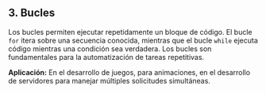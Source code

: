 ## 3. Bucles

Los bucles permiten ejecutar repetidamente un bloque de código. El bucle `for` itera sobre una secuencia conocida, mientras que el bucle `while` ejecuta código mientras una condición sea verdadera. Los bucles son fundamentales para la automatización de tareas repetitivas.

**Aplicación:** En el desarrollo de juegos, para animaciones, en el desarrollo de servidores para manejar múltiples solicitudes simultáneas.
